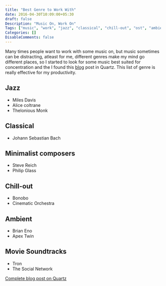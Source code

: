 ```yaml
---
title: "Best Genre to Work With"
date: 2016-04-30T10:09:00+05:30
draft: false
Description: "Music On, Work On"
Tags: ["music", "work", "jazz", "classical", "chill-out", "ost", "ambient"]
Categories: []
DisableComments: false
---
```


Many times people want to work with some music on, but music sometimes can be distracting, atleast for me, different genres make my mind go different places, so I started to look for some music best suited for concentration and the I found this [blog](http://qz.com/185337/the-complete-guide-to-listening-to-music-at-work/) post in Quartz. This list of genre is really effective for my productivity.

## Jazz

- Miles Davis
- Alice coltrane
- Thelonious Monk

## Classical

- Johann Sebastian Bach

## Minimalist composers

- Steve Reich
- Philip Glass

## Chill-out

- Bonobo
- Cinematic Orchestra

## Ambient

- Brian Eno
- Apex Twin

## Movie Soundtracks

- Tron
- The Social Network

[Complete blog post on Quartz](http://qz.com/185337/the-complete-guide-to-listening-to-music-at-work/)
